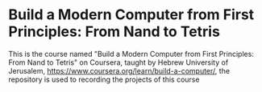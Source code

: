 Build a Modern Computer from First Principles: From Nand to Tetris
===
This is the course named "Build a Modern Computer from First Principles: From Nand to Tetris" on Coursera, taught by Hebrew University of Jerusalem, https://www.coursera.org/learn/build-a-computer/, the repository is used to recording the projects of this course

